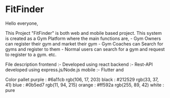 # FitFinder

Hello everyone,

This Project "FitFinder" is both web and mobile based project. This system is created as a Gym Platform 
where the main functions are,
    - Gym Owners can register their gym and market their gym
    - Gym Coaches can Search for gyms and register to them
    - Normal users can search for a gym and request to register to a gym. etc.

File description
  frontend :- Developed using react
  backend  :- Rest-API developed using express.js/Node.js
  mobile   :- Flutter and 


Color pallet
purple  : #6a11cb   rgb(106, 17, 203)
black   : #212529   rgb(33, 37, 41)
blue    : #0b5ed7   rgb(11, 94, 215)
orange  : #ff592a    rgb(255, 89, 42)
white   : pure
 
